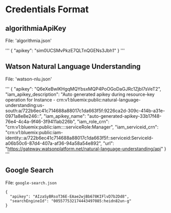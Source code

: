 # Credentials Format

## algorithmiaApiKey

File: 'algorithmia.json'

'''
{
  "apikey": "sim0UCSMvPkzE7QLTnQGENs3Jbh1"
}
'''

## Watson Natural Language Understanding

File: 'watson-nlu.json'

'''
{
  "apikey": "Q6eXeBwlKHgqMQYbsxMQP4PoOGoDaGJRc1ZjbI7sVeT2",
  "iam_apikey_description": "Auto generated apikey during resource-key operation for Instance - crn:v1:bluemix:public:natural-language-understanding:us-south:a/722b6ec41c714688a88017c1da663f5f:9226ca2d-309c-414b-a31e-0971a8e8e246::",
  "iam_apikey_name": "auto-generated-apikey-33b17f48-76e4-4c4a-9f46-3f9411ab226b",
  "iam_role_crn": "crn:v1:bluemix:public:iam::::serviceRole:Manager",
  "iam_serviceid_crn": "crn:v1:bluemix:public:iam-identity::a/722b6ec41c714688a88017c1da663f5f::serviceid:ServiceId-a06b50c6-87d4-407a-af36-94a58a54e892",
  "url": "https://gateway.watsonplatform.net/natural-language-understanding/api"
}
'''

## Google Search

File: `google-search.json`

```
{
  "apikey": "AIzaSyBRsoT36E-EAae2wjBb678KIFlvD7b2Dd8",
  "searchEngineId": "005577532174443497085:heidn82un-g"
}
```
